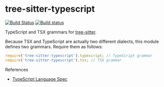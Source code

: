 tree-sitter-typescript
===========================

[![Build Status](https://github.com/tree-sitter/tree-sitter-typescript/workflows/build/badge.svg)](https://github.com/tree-sitter/tree-sitter-typescript/actions?query=workflow%3Abuild)
[![Build status](https://ci.appveyor.com/api/projects/status/rn11gs5y3tm7tuy0/branch/master?svg=true)](https://ci.appveyor.com/project/maxbrunsfeld/tree-sitter-typescript/branch/master)

TypeScript and TSX grammars for [tree-sitter][].

Because TSX and TypeScript are actually two different dialects, this module defines two grammars. Require them as follows:

```js
require('tree-sitter-typescript').typescript; // TypeScript grammar
require('tree-sitter-typescript').tsx; // TSX grammar
```

[tree-sitter]: https://github.com/tree-sitter/tree-sitter

References

* [TypeScript Language Spec](https://github.com/Microsoft/TypeScript/blob/master/doc/spec.md)
